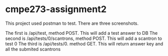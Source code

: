 # cmpe273-assignment2

This project used postman to test.
There are three screenshots. 

The first is /api/test, method POST. This will add a test answer to DB
The second is /api/tests/0/scantrons, method POST. This will add a scantron to test 0
The third is /api/tests/0. method GET. This will return answer key and all the submited scantrons
